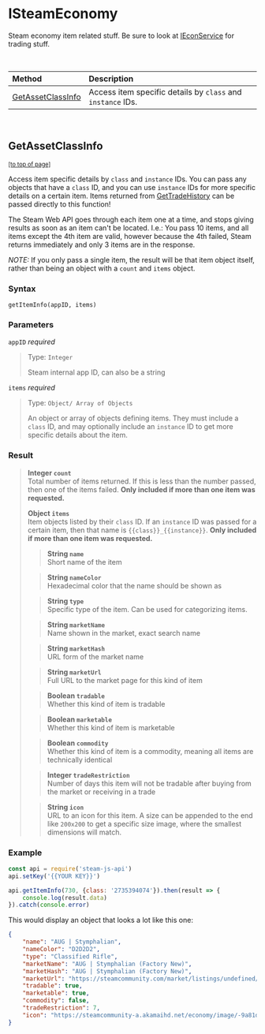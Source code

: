 # ISteamEconomy

Steam economy item related stuff. Be sure to look at [IEconService](IEconService) for trading stuff.

<br />

| Method | Description |
| :--- | :--- |
| [GetAssetClassInfo](#GetAssetClassInfo) | Access item specific details by `class` and `instance` IDs. |

<br />

## GetAssetClassInfo
<sub>[[to top of page]](#ISteamEconomy)</sub>

Access item specific details by `class` and `instance` IDs. You can pass any objects that have a `class` ID, and you can use `instance` IDs for more specific details on a certain item. Items returned from [GetTradeHistory](ISteamEconomy#GetTradeHistory) can be passed directly to this function!

The Steam Web API goes through each item one at a time, and stops giving results as soon as an item can't be located. I.e.: You pass 10 items, and all items except the 4th item are valid, however because the 4th failed, Steam returns immediately and only 3 items are in the response.

*NOTE:* If you only pass a single item, the result will be that item object itself, rather than being an object with a `count` and `items` object.
### Syntax
`getItemInfo(appID, items)`
### Parameters

`appID` *required*
> Type: `Integer`  
>  
> Steam internal app ID, can also be a string

`items` *required*
> Type: `Object/ Array of Objects`  
>  
> An object or array of objects defining items. They must include a `class` ID, and may optionally include an `instance` ID to get more specific details about the item.


### Result

> **Integer `count`**  
> Total number of items returned. If this is less than the number passed, then one of the items failed. **Only included if more than one item was requested.**  
>
> **Object `items`**  
> Item objects listed by their `class` ID. If an `instance` ID was passed for a certain item, then that name is `{{class}}_{{instance}}`. **Only included if more than one item was requested.**  
>> **String `name`**  
>> Short name of the item  
>
>> **String `nameColor`**  
>> Hexadecimal color that the name should be shown as  
>
>> **String `type`**  
>> Specific type of the item. Can be used for categorizing items.  
>
>> **String `marketName`**  
>> Name shown in the market, exact search name  
>
>> **String `marketHash`**  
>> URL form of the market name  
>
>> **String `marketUrl`**  
>> Full URL to the market page for this kind of item  
>
>> **Boolean `tradable`**  
>> Whether this kind of item is tradable  
>
>> **Boolean `marketable`**  
>> Whether this kind of item is marketable  
>
>> **Boolean `commodity`**  
>> Whether this kind of item is a commodity, meaning all items are technically identical  
>
>> **Integer `tradeRestriction`**  
>> Number of days this item will not be tradable after buying from the market or receiving in a trade  
>
>> **String `icon`**  
>> URL to an icon for this item. A size can be appended to the end like `200x200` to get a specific size image, where the smallest dimensions will match.  

### Example

```javascript
const api = require('steam-js-api')
api.setKey('{{YOUR KEY}}')

api.getItemInfo(730, {class: '2735394074'}).then(result => {
    console.log(result.data)
}).catch(console.error)
```

This would display an object that looks a lot like this one:

```json
{
    "name": "AUG | Stymphalian",
    "nameColor": "D2D2D2",
    "type": "Classified Rifle",
    "marketName": "AUG | Stymphalian (Factory New)",
    "marketHash": "AUG | Stymphalian (Factory New)",
    "marketUrl": "https://steamcommunity.com/market/listings/undefined/AUG | Stymphalian (Factory New)",
    "tradable": true,
    "marketable": true,
    "commodity": false,
    "tradeRestriction": 7,
    "icon": "https://steamcommunity-a.akamaihd.net/economy/image/-9a81dlWLwJ2UUGcVs_nsVtzdOEdtWwKGZZLQHTxDZ7I56KU0Zwwo4NUX4oFJZEHLbXH5ApeO4YmlhxYQknCRvCo04DEVlxkKgpot6-iFABz7PLddgJR-MW7hIiKm_71PYTTn3lV-_p9g-7J4bP5iUazrl1sa23zd4KQJlQ_YlCB-la8xuu8h5S5vMzJwXpi7HUl4H2LnRLkhxhNcKUx0ob1nNaW/"
}
```

